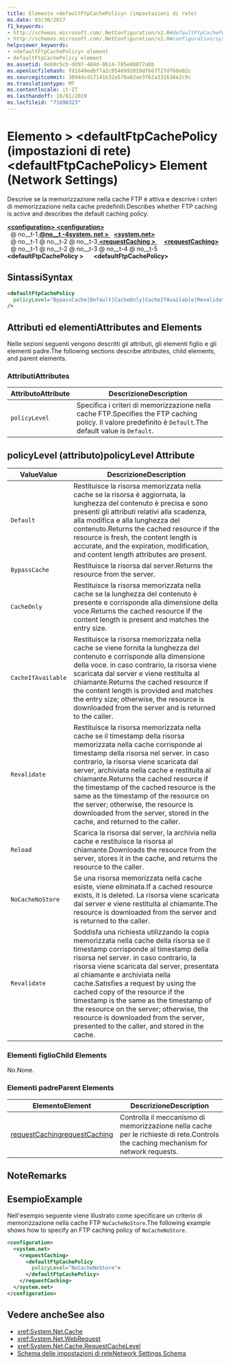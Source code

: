 ```yaml
---
title: Elemento <defaultFtpCachePolicy> (impostazioni di rete)
ms.date: 03/30/2017
f1_keywords:
- http://schemas.microsoft.com/.NetConfiguration/v2.0#defaultFtpCachePolicy
- http://schemas.microsoft.com/.NetConfiguration/v2.0#configuration/system.net/requestCaching/defaultFtpCachePolicy
helpviewer_keywords:
- <defaultFtpCachePolicy> element
- defaultFtpCachePolicy element
ms.assetid: 0eb0c5cb-dd97-484d-8614-785e88877abb
ms.openlocfilehash: fd1649edbf7a2c8546992019df667f27df68e02c
ms.sourcegitcommit: 3094dcd17141b32a570a82ae3f62a331616e2c9c
ms.translationtype: MT
ms.contentlocale: it-IT
ms.lasthandoff: 10/01/2019
ms.locfileid: "71698323"
---
```

# <a name="defaultftpcachepolicy-element-network-settings"></a><span data-ttu-id="e1d14-102">Elemento > \<defaultFtpCachePolicy (impostazioni di rete)</span><span class="sxs-lookup"><span data-stu-id="e1d14-102">\<defaultFtpCachePolicy> Element (Network Settings)</span></span>
<span data-ttu-id="e1d14-103">Descrive se la memorizzazione nella cache FTP è attiva e descrive i criteri di memorizzazione nella cache predefiniti.</span><span class="sxs-lookup"><span data-stu-id="e1d14-103">Describes whether FTP caching is active and describes the default caching policy.</span></span>  
  
[<span data-ttu-id="e1d14-104"> **\<configuration>** </span><span class="sxs-lookup"><span data-stu-id="e1d14-104">**\<configuration>**</span></span>](../configuration-element.md)  
<span data-ttu-id="e1d14-105">&nbsp; @ no__t-1[ **@no__t -4system. net >** ](system-net-element-network-settings.md)</span><span class="sxs-lookup"><span data-stu-id="e1d14-105">&nbsp;&nbsp;[**\<system.net>**](system-net-element-network-settings.md)</span></span>  
<span data-ttu-id="e1d14-106">&nbsp; @ no__t-1 @ no__t-2 @ no__t-3[ **\<requestCaching >** ](requestcaching-element-network-settings.md)</span><span class="sxs-lookup"><span data-stu-id="e1d14-106">&nbsp;&nbsp;&nbsp;&nbsp;[**\<requestCaching>**](requestcaching-element-network-settings.md)</span></span>  
<span data-ttu-id="e1d14-107">&nbsp; @ no__t-1 @ no__t-2 @ no__t-3 @ no__t-4 @ no__t-5 **\<defaultFtpCachePolicy >**</span><span class="sxs-lookup"><span data-stu-id="e1d14-107">&nbsp;&nbsp;&nbsp;&nbsp;&nbsp;&nbsp;**\<defaultFtpCachePolicy>**</span></span>  
  
## <a name="syntax"></a><span data-ttu-id="e1d14-108">Sintassi</span><span class="sxs-lookup"><span data-stu-id="e1d14-108">Syntax</span></span>  
  
```xml  
<defaultFtpCachePolicy  
  policyLevel="BypassCache|Default|CacheOnly|CacheIfAvailable|Revalidate|Reload|NoCacheNoStore|Revalidate"  
/>  
```  
  
## <a name="attributes-and-elements"></a><span data-ttu-id="e1d14-109">Attributi ed elementi</span><span class="sxs-lookup"><span data-stu-id="e1d14-109">Attributes and Elements</span></span>  
 <span data-ttu-id="e1d14-110">Nelle sezioni seguenti vengono descritti gli attributi, gli elementi figlio e gli elementi padre.</span><span class="sxs-lookup"><span data-stu-id="e1d14-110">The following sections describe attributes, child elements, and parent elements.</span></span>  
  
### <a name="attributes"></a><span data-ttu-id="e1d14-111">Attributi</span><span class="sxs-lookup"><span data-stu-id="e1d14-111">Attributes</span></span>  
  
|<span data-ttu-id="e1d14-112">Attributo</span><span class="sxs-lookup"><span data-stu-id="e1d14-112">Attribute</span></span>|<span data-ttu-id="e1d14-113">Descrizione</span><span class="sxs-lookup"><span data-stu-id="e1d14-113">Description</span></span>|  
|---------------|-----------------|  
|`policyLevel`|<span data-ttu-id="e1d14-114">Specifica i criteri di memorizzazione nella cache FTP.</span><span class="sxs-lookup"><span data-stu-id="e1d14-114">Specifies the FTP caching policy.</span></span> <span data-ttu-id="e1d14-115">Il valore predefinito è `Default`.</span><span class="sxs-lookup"><span data-stu-id="e1d14-115">The default value is `Default`.</span></span>|  
  
## <a name="policylevel-attribute"></a><span data-ttu-id="e1d14-116">policyLevel (attributo)</span><span class="sxs-lookup"><span data-stu-id="e1d14-116">policyLevel Attribute</span></span>  
  
|<span data-ttu-id="e1d14-117">Value</span><span class="sxs-lookup"><span data-stu-id="e1d14-117">Value</span></span>|<span data-ttu-id="e1d14-118">Descrizione</span><span class="sxs-lookup"><span data-stu-id="e1d14-118">Description</span></span>|  
|-----------|-----------------|  
|`Default`|<span data-ttu-id="e1d14-119">Restituisce la risorsa memorizzata nella cache se la risorsa è aggiornata, la lunghezza del contenuto è precisa e sono presenti gli attributi relativi alla scadenza, alla modifica e alla lunghezza del contenuto.</span><span class="sxs-lookup"><span data-stu-id="e1d14-119">Returns the cached resource if the resource is fresh, the content length is accurate, and the expiration, modification, and content length attributes are present.</span></span>|  
|`BypassCache`|<span data-ttu-id="e1d14-120">Restituisce la risorsa dal server.</span><span class="sxs-lookup"><span data-stu-id="e1d14-120">Returns the resource from the server.</span></span>|  
|`CacheOnly`|<span data-ttu-id="e1d14-121">Restituisce la risorsa memorizzata nella cache se la lunghezza del contenuto è presente e corrisponde alla dimensione della voce.</span><span class="sxs-lookup"><span data-stu-id="e1d14-121">Returns the cached resource if the content length is present and matches the entry size.</span></span>|  
|`CacheIfAvailable`|<span data-ttu-id="e1d14-122">Restituisce la risorsa memorizzata nella cache se viene fornita la lunghezza del contenuto e corrisponde alla dimensione della voce. in caso contrario, la risorsa viene scaricata dal server e viene restituita al chiamante.</span><span class="sxs-lookup"><span data-stu-id="e1d14-122">Returns the cached resource if the content length is provided and matches the entry size; otherwise, the resource is downloaded from the server and is returned to the caller.</span></span>|  
|`Revalidate`|<span data-ttu-id="e1d14-123">Restituisce la risorsa memorizzata nella cache se il timestamp della risorsa memorizzata nella cache corrisponde al timestamp della risorsa nel server. in caso contrario, la risorsa viene scaricata dal server, archiviata nella cache e restituita al chiamante.</span><span class="sxs-lookup"><span data-stu-id="e1d14-123">Returns the cached resource if the timestamp of the cached resource is the same as the timestamp of the resource on the server; otherwise, the resource is downloaded from the server, stored in the cache, and returned to the caller.</span></span>|  
|`Reload`|<span data-ttu-id="e1d14-124">Scarica la risorsa dal server, la archivia nella cache e restituisce la risorsa al chiamante.</span><span class="sxs-lookup"><span data-stu-id="e1d14-124">Downloads the resource from the server, stores it in the cache, and returns the resource to the caller.</span></span>|  
|`NoCacheNoStore`|<span data-ttu-id="e1d14-125">Se una risorsa memorizzata nella cache esiste, viene eliminata.</span><span class="sxs-lookup"><span data-stu-id="e1d14-125">If a cached resource exists, it is deleted.</span></span> <span data-ttu-id="e1d14-126">La risorsa viene scaricata dal server e viene restituita al chiamante.</span><span class="sxs-lookup"><span data-stu-id="e1d14-126">The resource is downloaded from the server and is returned to the caller.</span></span>|  
|`Revalidate`|<span data-ttu-id="e1d14-127">Soddisfa una richiesta utilizzando la copia memorizzata nella cache della risorsa se il timestamp corrisponde al timestamp della risorsa nel server. in caso contrario, la risorsa viene scaricata dal server, presentata al chiamante e archiviata nella cache.</span><span class="sxs-lookup"><span data-stu-id="e1d14-127">Satisfies a request by using the cached copy of the resource if the timestamp is the same as the timestamp of the resource on the server; otherwise, the resource is downloaded from the server, presented to the caller, and stored in the cache.</span></span>|  
  
### <a name="child-elements"></a><span data-ttu-id="e1d14-128">Elementi figlio</span><span class="sxs-lookup"><span data-stu-id="e1d14-128">Child Elements</span></span>  
 <span data-ttu-id="e1d14-129">No.</span><span class="sxs-lookup"><span data-stu-id="e1d14-129">None.</span></span>  
  
### <a name="parent-elements"></a><span data-ttu-id="e1d14-130">Elementi padre</span><span class="sxs-lookup"><span data-stu-id="e1d14-130">Parent Elements</span></span>  
  
|<span data-ttu-id="e1d14-131">Elemento</span><span class="sxs-lookup"><span data-stu-id="e1d14-131">Element</span></span>|<span data-ttu-id="e1d14-132">Descrizione</span><span class="sxs-lookup"><span data-stu-id="e1d14-132">Description</span></span>|  
|-------------|-----------------|  
|[<span data-ttu-id="e1d14-133">requestCaching</span><span class="sxs-lookup"><span data-stu-id="e1d14-133">requestCaching</span></span>](requestcaching-element-network-settings.md)|<span data-ttu-id="e1d14-134">Controlla il meccanismo di memorizzazione nella cache per le richieste di rete.</span><span class="sxs-lookup"><span data-stu-id="e1d14-134">Controls the caching mechanism for network requests.</span></span>|  
  
## <a name="remarks"></a><span data-ttu-id="e1d14-135">Note</span><span class="sxs-lookup"><span data-stu-id="e1d14-135">Remarks</span></span>  
  
## <a name="example"></a><span data-ttu-id="e1d14-136">Esempio</span><span class="sxs-lookup"><span data-stu-id="e1d14-136">Example</span></span>  
 <span data-ttu-id="e1d14-137">Nell'esempio seguente viene illustrato come specificare un criterio di memorizzazione nella cache FTP `NoCacheNoStore`.</span><span class="sxs-lookup"><span data-stu-id="e1d14-137">The following example shows how to specify an FTP caching policy of `NoCacheNoStore`.</span></span>  
  
```xml  
<configuration>  
  <system.net>  
    <requestCaching>  
      <defaultFtpCachePolicy  
        policyLevel="NoCacheNoStore">  
      </defaultFtpCachePolicy>  
    </requestCaching>  
  </system.net>  
</configuration>  
```  
  
## <a name="see-also"></a><span data-ttu-id="e1d14-138">Vedere anche</span><span class="sxs-lookup"><span data-stu-id="e1d14-138">See also</span></span>

- <xref:System.Net.Cache>
- <xref:System.Net.WebRequest>
- <xref:System.Net.Cache.RequestCacheLevel>
- [<span data-ttu-id="e1d14-139">Schema delle impostazioni di rete</span><span class="sxs-lookup"><span data-stu-id="e1d14-139">Network Settings Schema</span></span>](index.md)
